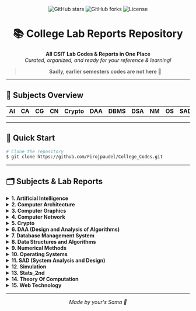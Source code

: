 <!-- filepath: c:\Users\firoj\OneDrive\Desktop\Codes practice\College\README.md -->

<p align="center">
  <img src="https://img.shields.io/github/stars/Firojpaudel/College_Codes?style=social" alt="GitHub stars">
  <img src="https://img.shields.io/github/forks/Firojpaudel/College_Codes?style=social" alt="GitHub forks">
  <img src="https://img.shields.io/github/license/Firojpaudel/College_Codes" alt="License">
</p>

<h1 align="center">📚 College Lab Reports Repository</h1>

<p align="center">
  <b>All CSIT Lab Codes & Reports in One Place</b><br>
  <i>Curated, organized, and ready for your reference & learning!</i>
</p>

<blockquote align="center">
  <b>Sadly, earlier semesters codes are not here 🫡</b>
</blockquote>

---

## 📖 Subjects Overview

<table>
  <tr>
    <td><b>AI</b></td>
    <td><b>CA</b></td>
    <td><b>CG</b></td>
    <td><b>CN</b></td>
    <td><b>Crypto</b></td>
    <td><b>DAA</b></td>
    <td><b>DBMS</b></td>
    <td><b>DSA</b></td>
    <td><b>NM</b></td>
    <td><b>OS</b></td>
    <td><b>SAD</b></td>
    <td><b>Simulation</b></td>
    <td><b>Stats_2</b></td>
    <td><b>TOC</b></td>
    <td><b>Web_Tech</b></td>
  </tr>
</table>

---

## 🚀 Quick Start

```bash
# Clone the repository
$ git clone https://github.com/Firojpaudel/College_Codes.git
```

---

## 🗂️ Subjects & Lab Reports

<details>
<summary><b>1. Artificial Intelligence</b></summary>

- [ChatBot (Rule Based)](./AI/chatbot.py)
- [Tower Of Hanoi Implementation](./AI/Tower_of_hanoi.py)
- [Water Jug Problem Implementation](./AI/Water_Jug_Problem.py)
- [Breadth First Search](./AI/BFS.py)
- [Depth First Search](./AI/DFS.py)
- [Best First Search](./AI/BestFirstSearch.py)
- [A* Searching Algorithm implementation](./AI/A_star.py)
- [Naïve Bayes using course example](./AI/naivebayes.py)
- [Expert System for Medical Diagnosis](./AI/MedicalExpertSys.py)
- [BackPropagation Implementation and predicting the XOR gate](./AI/backpropagation.py)
</details>

<details>
<summary><b>2. Computer Architecture</b></summary>

- [Data Representation](./CA/BinaryNumber.cpp)
- [Overflow Checker](./CA/Overflow.cpp)
- [Booth's Algorithm](./CA/Booths_Algo.cpp)
- [3to8Decoder](./CA/3to8Decoder)
- [4 Bit Parallel Adder](./CA/4_Bit_Parallel_Adder)
- [4 to 1 MUX](./CA/4to1Mux)
- [8 to 3 Encoder](./CA/8to3Encoder)
- [Full Adder](./CA/Full_Adder)
- [Pipeline](./CA/Pipeline)
- [Booth's Algorithm PDF](./CA/booths.pdf)
- [Lab Manual](./CA/LAB_Manual_CA.pdf)
</details>

<details>
<summary><b>3. Computer Graphics</b></summary>

- [Digital Differential Algorithm (Positive Slope)](./CG/DDA_Positive_Slope.cpp)
- [Digital Differential Algorithm (Negative Slope)](./CG/DDA_Negative_Slope.cpp)
- [Bresenham's Line Algorithm (Positive Slope)](./CG/BLA_Positive_Slope.cpp)
- [Bresenham's Line Algorithm (Negative Slope)](./CG/BLA_Negative_Slope.cpp)
- [Midpoint Circle Algorithm](./CG/Circle.cpp)
- [2D Transformations](./CG/2D_Transform.cpp)
</details>

<details>
<summary><b>4. Computer Network</b></summary>

- [Lab Report File](./CN/Computer%20Network%20Labs.pdf)
</details>

<details>
<summary><b>5. Crypto</b></summary>

- [Caesar Cipher](./Crypto/caesar_cipher.cpp)
- [Diffie-Hellman](./Crypto/deffie_hellman.cpp)
- [Discrete Log](./Crypto/discrete_log.cpp)
- [ElGamal](./Crypto/elgamal.cpp)
- [Euclidean Algorithm](./Crypto/euclidean_algo.cpp)
- [Euler's Theorem](./Crypto/eulers_theorem.cpp)
- [Extended Euclidean](./Crypto/extended_euclidean.cpp)
- [Hill Cipher](./Crypto/hill_cipher.cpp)
- [Man in the Middle](./Crypto/man_in_middle.cpp)
- [Miller Rabin Primality](./Crypto/miller_rabin_primality.cpp)
- [Playfair Cipher](./Crypto/playfair_cipher.cpp)
- [Polyalphabetic Cipher](./Crypto/polyalphabetic_cipher.cpp)
- [Primitive Roots](./Crypto/primitive_roots.cpp)
- [Railfence Cipher](./Crypto/railfence_cipher.cpp)
- [RSA](./Crypto/RSA.cpp)
</details>

<details>
<summary><b>6. DAA (Design and Analysis of Algorithms)</b></summary>

- [Lab Report PDF](./DAA/Lab%20Report/DAA_labreport.pdf)
- [0/1 Knapsack](./DAA/Codes/01_knapsack.cpp)
- [Binary Search](./DAA/Codes/binary_search.cpp)
- [Bubble Sort](./DAA/Codes/Bubble_sort.cpp)
- [Chinese Remainder Theorem](./DAA/Codes/chinese_remainder_theorem.cpp)
- [Dijkstra's Algorithm](./DAA/Codes/Djkstra.cpp)
- [Factorial](./DAA/Codes/Factorial.cpp)
- [Fibonacci](./DAA/Codes/fibonacci.cpp)
- [Floyd Warshall](./DAA/Codes/Floyd_warshall.cpp)
- [GCD](./DAA/Codes/GCD.cpp)
- [Heap Sort](./DAA/Codes/heap_sort.cpp)
- [Insertion Sort](./DAA/Codes/Insertion_sort.cpp)
- [Job Sequencing with Deadline](./DAA/Codes/job_seq_with_deadline.cpp)
- [Knapsack](./DAA/Codes/Knapsack.cpp)
- [Kruskal's](./DAA/Codes/kruskals.cpp)
- [Linear Search](./DAA/Codes/LinearSearch.cpp)
- [Matrix Chain Multiplication](./DAA/Codes/Matrix_Chain_Multiplication.cpp)
- [Merge Sort](./DAA/Codes/Merge_sort.cpp)
- [Miller Rabin Primality](./DAA/Codes/miller_rabin_primality.cpp)
- [Min Max Sort](./DAA/Codes/min_max_sort.cpp)
- [N Queens](./DAA/Codes/n_queens.cpp)
- [Prims](./DAA/Codes/prims.cpp)
- [Quick Sort](./DAA/Codes/Quick_Sort.cpp)
- [Selection Sort](./DAA/Codes/Selection_sort.cpp)
- [Subset Sum](./DAA/Codes/SubsetSum.cpp)

</details>

<details>
<summary><b>7. Database Management System</b></summary>

- [DDL Commands](./DBMS/DDL_commands.sql)
- [Unions and Intersections](./DBMS/unions_and_intersections.sql)
- [Joining Tables Using Simple Join](./DBMS/joining_tables_using_simple_join.sql)
- [Cartesian Product](./DBMS/cartesian_product.sql)
- [Lab Report 5](./DBMS/lab_report_5_qn_solution.sql)
- [Lab Report 6](./DBMS/lab_report_6_qn_solution.sql)
- [Lab Report 7](./DBMS/lab_report_7_qn_solution.sql)
- [Transaction Solution](./DBMS/txn.sql)
</details>

<details>
<summary><b>8. Data Structures and Algorithms</b></summary>

- [Lab1: Memory Allocation](./DSA/Lab1.cpp)
- [Lab2: Stack Implementation](./DSA/Lab2.cpp)
- [Lab3: Linear Queue Implementation](./DSA/Lab3.cpp)
- [Lab4: Circular Queue Implementation](./DSA/Lab4.cpp)
- [Lab5: Linked Lists Implementation](./DSA/Lab5.cpp)
- [Lab6: Factorial](./DSA/Lab6.cpp)
- [Lab7: Fibonacci Sequence](./DSA/Lab7.cpp)
- [Lab8: GCD Calculator](./DSA/Lab8.cpp)
- [Lab9: Tower of Hanoi](./DSA/Lab9.cpp)
- [Lab10: Binary Search](./DSA/Lab10.cpp)
- [Lab11: Linear Search](./DSA/Lab11.cpp)
- [Lab12: Bubble Sort Algorithm](./DSA/Lab12.cpp)
- [Lab13: Shell Sort Algorithm](./DSA/Lab13.cpp)
- [Lab14: Quick Sort Algorithm](./DSA/Lab14.cpp)
- [Lab15: Merge Sort Algorithm](./DSA/Lab15.cpp)
- [Lab16: (if present)](./DSA/Lab16.cpp)
</details>

<details>
<summary><b>9. Numerical Methods</b></summary>

- [Bisection Method](./NM/BisectionMethod.c)
- [Newton - Raphson Method](./NM/Newton.c)
- [Secant Method](./NM/Secant.c)
- [Fixed Point Method](./NM/FixedPoint.c)
- [Lagrange Interpolation](./NM/lagrange.c)
- [Newton Divided Difference Interpolation](./NM/divided_difference.c)
- [Newton Forward Difference Interpolation](./NM/Newton_forward.c)
- [Linear Regression](./NM/linear_regression.c)
- [Forward Difference](./NM/Forward_difference.c)
- [Backward Difference](./NM/Backward_difference.c)
- [Central Difference](./NM/central_difference.c)
- [Simpson's 1/3 Rule](./NM/Simpsons1_3.c)
- [Simpson's 3/8 Rule](./NM/Simpsons3_8.c)
- [Trapezoidal Rule](./NM/Trapezoidal.c)
- [Cholesky Method](./NM/Cholesky_Method.c)
- [Composite Simpson 1/3](./NM/Composite_Simpson1_3.c)
- [Composite Simpsons 3/8](./NM/Composite_Simpsons3_8.c)
- [Composite Trapezoidal](./NM/Composite_Trapezoidal.c)
- [DoLittle LU Decomposition](./NM/DoLittle_Lu_Decomposition.c)
- [Euler Method](./NM/Euler_Method.c)
- [Exponential Regression](./NM/Exponential_Regression.c)
- [Gauss Elimination](./NM/Gauss_Elimination.c)
- [Gauss Elimination Pivoting](./NM/Gauss_Elimination_Pivoting.c)
- [Gauss Jacobi](./NM/Gauss_Jacobi.c)
- [Gauss Jordan](./NM/Gauss_Jordan.c)
- [Gauss Seidel](./NM/Gauss_Seidel.c)
- [Heun Method](./NM/Heun_Method.c)
- [Horner's Method](./NM/Horners_Method.c)
- [Laplace Equation](./NM/Laplace_Equation.c)
- [Matrix Inversion](./NM/Matrix_Inversion.c)
- [Maxima Minima](./NM/Maxima_Minima.c)
- [Newton Backward](./NM/Newton_backward.c)
- [Picard Method](./NM/Picard_Method.c)
- [Poisson Equation](./NM/Poisson_Equation.c)
- [Polynomial Regression](./NM/Polynomial_Regression.c)
- [RK Method](./NM/RK_Method.c)
- [Shooting Method](./NM/Shooting_Method.c)
- [Synthetic Division](./NM/Synthetic_Division.c)
- [Taylor Series](./NM/Taylor_Series.c)
</details>

<details>
<summary><b>10. Operating Systems</b></summary>

- [First In First out (FIFO)](./OS/FIFO.cpp)
- [Least Recently Used (LRU)](./OS/LRU.cpp)
- [Optimal Page Replacement (OPR)](./OS/OPR.cpp)
- [Best Fit Memory Allocation](./OS/best_fit_mem_allocate.cpp)
- [Worst Fit Memory Allocation](./OS/worst_fit_mem_allocate.cpp)
- [First Fit Memory Allocation](./OS/first_fit_mem_allocate.cpp)
- [Belady's Anomaly](./OS/BeLadys.cpp)
- [FCFS: Calculations](./OS/Calculation_FCFS.cpp)
- [SJF: Calculations](./OS/Calculation_SJF.cpp)
- [RR: Calculations](./OS/Calculation_RR.cpp)
- [Priority Scheduling: Calculations](./OS/Calculation_priority.cpp)
- [FCFS: Seek_Time and Total Number Of Tracks](./OS/seek_total_FCFS.cpp)
- [SCAN: Seek_Time and Total Number Of Tracks](./OS/seek_total_scan.cpp)
- [C-LOOK: Seek_Time and Total Number Of Tracks](./OS/seek_total_clook.cpp)
- [Physical Address Calculator for User Input logical and Segment Number](./OS/physical_address_calulator.cpp)
</details>

<details>
<summary><b>11. SAD (System Analysis and Design)</b></summary>

- [Project Proposal](./SAD/Final%20Project%20Reports/SAD_Project_Proposal.pdf)
- [Finalized Project](./SAD/Final%20Project%20Reports/SAD_Project__Finalized.pdf)
- [Class Task: Pomodoro](./SAD/Class%20Task/)
- [Final Submission Report](./SAD/Final%20Project%20Reports/SAD_submission.pdf)
- [Class Task: Pomodoro](./SAD/Class%20Task/)
</details>

<details>
<summary><b>12. Simulation</b></summary>

- [Lab Work 1](./Simulation/lab_work1.cpp)
- [Lab Work 2](./Simulation/lab_work2.cpp)
- [Lab Work 3](./Simulation/lab_work3.cpp)
- [Lab Work 4](./Simulation/lab_work4.cpp)
- [Lab Work 5](./Simulation/lab_work5.cpp)
- [Lab Work 6A](./Simulation/lab_work6_a.cpp)
- [Lab Work 6B](./Simulation/lab_work6_b.cpp)
</details>

<details>
<summary><b>13. Stats_2nd</b></summary>

- [Lab Guide 1](./Stats_2/stats%20practical.pdf)
- [Lab Guide 2](./Stats_2/stats%20practical2.pdf)
</details>

<details>
<summary><b>14. Theory Of Computation</b></summary>

- [DFA design that accepts only "0010"](./TOC/Lab1.cpp)
- [DFA design that accepts only "aaabbb"](./TOC/Lab2.cpp)
- [DFA design that accepts string starting with "aa"](./TOC/Lab3.cpp)
- [DFA design that accepts string ending with "bb"](./TOC/Lab4.cpp)
- [DFA design that accepts substring "aa"](./TOC/Lab5.cpp)
- [DFA design that contains odd number of 1's](./TOC/Lab6.cpp)
- [DFA design that accepts string that starts with "a" and ends with "bb"](./TOC/Lab7.cpp)
- [DFA design that accepts string which has number of "a" twice than "b"](./TOC/Lab8.cpp)
- [NFA design that accepts language L = {w | w has substring 01 and ends with 1}](./TOC/Lab9.cpp)
- [PDA that accepts string over Σ ={a,b} that contains equal number of a’s followed by equal number of b’s](./TOC/Lab10.cpp)
- [TM for simulating a function f(x) = 2x for x = {1}](./TOC/Lab11.cpp)
</details>

<details>
<summary><b>15. Web Technology</b></summary>

- [Assignments (HTML, CSS, Markdown, Images)](./Web_Tech/Assignments_folder/)
- [Classworks (HTML, CSS, JS, images)](./Web_Tech/Classworks_folder/)
- [Exam Revision Codes](./Web_Tech/Exam_revision_codes/)
- [Lab Report Codes](./Web_Tech/Lab_Works/)
</details>

---

<p align="center">
  <i>Made by your's Sama 🫡</i>
</p>

